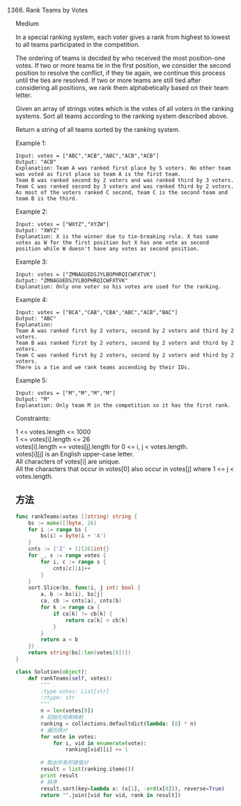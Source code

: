 1366. Rank Teams by Votes


Medium


In a special ranking system, each voter gives a rank from highest to lowest to all teams participated in the competition.

The ordering of teams is decided by who received the most position-one votes. If two or more teams tie in the first position, we consider the second position to resolve the conflict, if they tie again, we continue this process until the ties are resolved. If two or more teams are still tied after considering all positions, we rank them alphabetically based on their team letter.

Given an array of strings votes which is the votes of all voters in the ranking systems. Sort all teams according to the ranking system described above.

Return a string of all teams sorted by the ranking system.

 

Example 1:

```
Input: votes = ["ABC","ACB","ABC","ACB","ACB"]
Output: "ACB"
Explanation: Team A was ranked first place by 5 voters. No other team was voted as first place so team A is the first team.
Team B was ranked second by 2 voters and was ranked third by 3 voters.
Team C was ranked second by 3 voters and was ranked third by 2 voters.
As most of the voters ranked C second, team C is the second team and team B is the third.
```

Example 2:

```
Input: votes = ["WXYZ","XYZW"]
Output: "XWYZ"
Explanation: X is the winner due to tie-breaking rule. X has same votes as W for the first position but X has one vote as second position while W doesn't have any votes as second position. 
```

Example 3:

```
Input: votes = ["ZMNAGUEDSJYLBOPHRQICWFXTVK"]
Output: "ZMNAGUEDSJYLBOPHRQICWFXTVK"
Explanation: Only one voter so his votes are used for the ranking.
```

Example 4:

```
Input: votes = ["BCA","CAB","CBA","ABC","ACB","BAC"]
Output: "ABC"
Explanation: 
Team A was ranked first by 2 voters, second by 2 voters and third by 2 voters.
Team B was ranked first by 2 voters, second by 2 voters and third by 2 voters.
Team C was ranked first by 2 voters, second by 2 voters and third by 2 voters.
There is a tie and we rank teams ascending by their IDs.
```

Example 5:

```
Input: votes = ["M","M","M","M"]
Output: "M"
Explanation: Only team M in the competition so it has the first rank.
```

Constraints:

1 <= votes.length <= 1000  
1 <= votes[i].length <= 26  
votes[i].length == votes[j].length for 0 <= i, j < votes.length.  
votes[i][j] is an English upper-case letter.  
All characters of votes[i] are unique.  
All the characters that occur in votes[0] also occur in votes[j] where 1 <= j < votes.length.


## 方法

```go
func rankTeams(votes []string) string {
    bs := make([]byte, 26)
	for i := range bs {
		bs[i] = byte(i + 'A')
	}
	cnts := ['Z' + 1][26]int{}
	for _, s := range votes {
		for i, c := range s {
			cnts[c][i]++
		}
	}
	sort.Slice(bs, func(i, j int) bool {
		a, b := bs[i], bs[j]
		ca, cb := cnts[a], cnts[b]
		for k := range ca {
			if ca[k] != cb[k] {
				return ca[k] > cb[k]
			}
		}
		return a < b
	})
	return string(bs[:len(votes[0])])
}
```



```python
class Solution(object):
    def rankTeams(self, votes):
        """
        :type votes: List[str]
        :rtype: str
        """
        n = len(votes[0])
        # 初始化哈希映射
        ranking = collections.defaultdict(lambda: [0] * n)
        # 遍历统计
        for vote in votes:
            for i, vid in enumerate(vote):
                ranking[vid][i] += 1
        
        # 取出所有的键值对
        result = list(ranking.items())
        print result
        # 排序
        result.sort(key=lambda x: (x[1], -ord(x[0])), reverse=True)
        return "".join([vid for vid, rank in result])
```